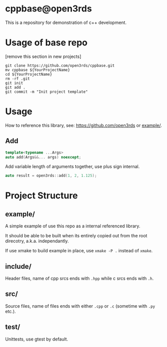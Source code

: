 # cppbase@open3rds

This is a repository for demonstration of c++ development.


# Usage of base repo 
[remove this section in new projects]
```shell
git clone https://github.com/open3rds/cppbase.git
mv cppbase ${YourProjectName}
cd ${YourProjectName}
rm -rf .git
git init
git add .
git commit -m "Init project template"
```

# Usage

How to reference this library, see: https://github.com/open3rds or [example/](example/).

## Add

```cpp
template<typename ...Args>
auto add(Args&&... args) noexcept;
```

Add variable length of arguments together, use plus sign internal.
```cpp
auto result = open3rds::add(1, 2, 1.125);
```

# Project Structure

## example/

A simple example of use this repo as a internal referenced library.

It should be able to be built when its entirely copied out from the root direcotry, a.k.a. independantly.

If use xmake to build example in place, use `xmake -P .`  instead of `xmake`.

## include/

Header files, name of cpp srcs ends with `.hpp` while c srcs ends with `.h`.

## src/

Source files, name of files ends with either `.cpp` or `.c` (sometime with `.py` etc.).

## test/

Unittests, use gtest by default.